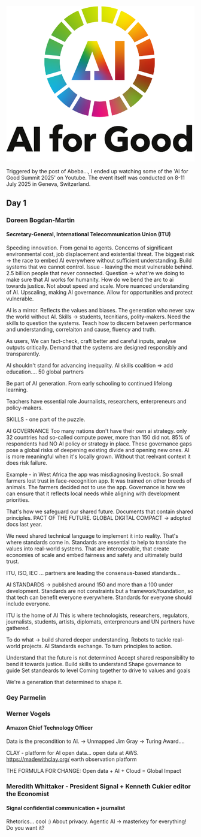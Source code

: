 <!--
.. title: WIP - AI for Good Summit 2025   
.. slug: ai-for-good-2025
.. date: 2025-07-29
.. tags: reflection, watch-read-report
.. type: text
.. description: ai-for-good-2025
-->

<div class ="blog_pic">
    <img class="blog_pic" src="/images/posts/2025/ai-for-good-2025.png">
</div>

Triggered by the post of Abeba..., I ended up watching some of the 'AI for Good Summit 2025' on Youtube. The event itself
was conducted on 8-11 July 2025 in Geneva, Switzerland.

<!-- TEASER_END -->

## Day 1
### Doreen Bogdan-Martin
#### Secretary-General, International Telecommunication Union (ITU)

Speeding innovation. From genai to agents.
Concerns of significant environmental cost, job displacement and existential threat.
The biggest risk -> the race to embed AI everywhere without sufficient understanding.
Build systems that we cannot control.
Issue - leaving the most vulnerable behind. 2.5 billion people that never connected.
Question -> what're we doing to make sure that AI works for humanity. How do we bend the arc to ai towards justice.
Not about speed and scale. More nuanced understanding of AI.
Upscaling, making AI governance. Allow for opportunities and protect vulnerable.

AI is a mirror.
Reflects the values and biases. The generation who never saw the world without AI.
Skills -> students, tecnitians, polity-makers. Need the skills to question the systems.
Teach how to discern between performance and understanding, correlaiton and cause, fluency and truth.

As users, We can fact-check, craft better and careful inputs, analyse outputs critically.
Demand that the systems are designed responsibly and transparently.

AI shouldn't stand for advancing inequality.
AI skills coalition => add education.... 50 global partners

Be part of AI generation. From early schooling to continued lifelong learning.

Teachers have essential role
Journalists, researchers, enterpreneurs and policy-makers.

SKILLS - one part of the puzzle.


AI GOVERNANCE
Too many nations don't have their own ai strategy. only 32 countries had so-called compute power, more than 150 did not.
85% of respondents had NO AI policy or strategy in place. These governance gaps pose a global risks of deepening
existing divide and opening new ones.
AI is more meaningful when it's locally grown. Without that reelvant context it does risk failure.

Example - in West Africa the app was misdiagnosing livestock. So small farmers lost trust in face-recognition app.
It was trained on other breeds of animals. The farmers decided not to use the app.
Governance is how we can ensure that it reflects local needs while aligning with development priorities.

That's how we safeguard our shared future. 
Documents that contain shared principles. PACT OF THE FUTURE. GLOBAL DIGITAL COMPACT -> adopted docs last year.

We need shared technical language to implement it into reality. 
That's where standards come in. Standards are essential to help to translate the values into real-world systems.
That are interoperable, that create economies of scale and embed fairness and safety and ultimately 
build trust. 

ITU, ISO, IEC ... partners are leading the consensus-based standards...

AI STANDARDS -> published around 150 and more than a 100 under development.
Standards are not constraints but a framework/foundation, so that tech can benefit everyone everywhere.
Standards for everyone should include everyone.

ITU is the home of AI
This is where technologists, researchers, regulators, journalists, students, artists,
diplomats, enterpreneurs and UN partners have gathered.

To do what -> build shared deeper understanding. Robots to tackle real-world projects.
AI Standards exchange. To turn principles to action.

Understand that the future is not determined
Accept shared responsibility to bend it towards justice.
Build skills to understand
Shape governance to guide
Set standeards to level
Coming together to drive to values and goals

We're a generation that determined to shape it.


### Gey Parmelin


### Werner Vogels
#### Amazon Chief Technology Officer
Data is the precondition to AI. -> Unmapped
Jim Gray -> Turing Award....

CLAY - platform for AI open data... open data at AWS. https://madewithclay.org/
earth observation platform

THE FORMULA FOR CHANGE:
Open data + AI + Cloud = Global Impact

### Meredith Whittaker - President Signal + Kenneth Cukier editor the Economist
#### Signal confidential communication + journalist
Rhetorics... cool :) About privacy. 
Agentic AI -> masterkey for everything! Do you want it?



